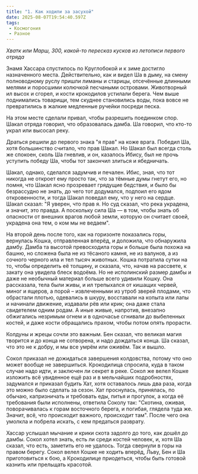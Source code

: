 ```yaml
---
title: "1. Как ходили за засухой"
date: 2025-08-07T19:54:40.597Z
tags:
 - Космогония
 - Разное
---
```


*Хватк или Марш, 300, какой-то пересказ кусков из летописи первого
отряда*

Знамя Хассара спустилось по Круглобокой и к зиме достигло назначенного
места. Действительно, как и видел Ша в дыму, на смену полноводному руслу
пришли лиманы и старицы, отсечённые длинными мелями и поросшими колючкой
песчаными островами. Животворный ил высох и сгорел, и кости крокодилов
устилали берега. Чем выше поднимались товарищи, тем скуднее становились
воды, пока вовсе не превратились в жалкие медленные ручейки посреди
песка.

На этом месте сделали привал, чтобы разрешить поединком спор. Шакал
отряда говорил, что образовалась дамба. Ша говорил, что кто-то украл или
высосал реку.

Драться решили до первого знака "я прав" на коже врага. Победил Ша, хотя
большинство считало, что прав Шакал. Но Шакал был всегда столь же
спокоен, сколь Ша гневлив, и он, казалось Ибису, был не прочь уступить
победу Ша, чтобы тот закончил злиться и ябедничать.

Шакал, однако, сделался задумчив и печален. Ибис, зная, что тот никогда
не откроет ему просто так, что за тёмные думы гнетут его, но помня, что
Шакал ясно прозревает грядущие бедствия, и было бы безрассудно не знать,
до чего тот додумался, подпоил его ядом откровенности, и тогда Шакал
поведал ему, что у него на сердце. Шакал сказал: "Я уверен, что прав я.
Но суд сказал, что река украдена, и значит, это правда. А поскольку сила
Ша — в том, чтобы знать об опасности от внешних врагов любой земли,
которую он считает своей, украдена она тем, о ком мы не ведаем".

На второй день после того, как на горизонте показались горы, вернулась
Кошка, отправленная вперёд, и доложила, что обнаружила дамбу. Дамба та
высотой превосходила горы и больше была похожа на башню, но сложена была
не из тёсаного камня, не из валунов, а из сочного черного ила и тел
тысяч животных. Кошка потратила сутки на то, чтобы определить её
толщину, и сказала, что, начав на рассвете, к закату она увидела блеск
водоёма. Но не исполинский размер дамбы и даже не необычный материал
больше всего удивили Кошку. Она рассказала, тела были живы, и ил
трепыхался от кишащих червей, миног и ящеров, а порой – извлеченными из
утроб зверей плодами, что обрастали плотью, одевались в шкуру,
восставали на копыта или лапы и начинали движение, издавали рёв или
крик; она даже стала свидетелем одним родам. А иные живые, напротив,
внезапно обжигались незримым огнем и в одночасье сгнивали до выбеленных
костей, и даже кости обращались прахом, чтобы потом опять прорасти.

Колдуны и жрецы сочли это важным. Бен сказал, что великая магия творится
и до конца не сотворена, и надо дождаться конца. Ша сказал, что это не к
добру, и мы все умрём или оживём. Так и вышло.

Сокол приказал не дожидаться завершения колдовства, потому что оно может
вообще не завершиться. Крокодилица спросила, куда в таком случае надо
идти, и заключен ли секрет в реке. Сокол же велел Кошке изложить всё
увиденное ещё раз и в мельчайших подробностях, задумался и приказал
будить Хат, хотя оставалось лишь два раза, когда это можно было сделать
за сезон. Хат проснулась, принялась, по обычаю, капризничать и требовать
еды, питья и прогулок, а когда её требования были исполнены, ответила
Соколу так: "Скотина, оживая, поворачивалась к горам восточного берега,
и погибая, глядела туда же. Значит, всё, что происходит важного,
происходит там". После чего она умолкла и побрела искать, с кем
предаться разврату.

Хассар услышал мычание и крики скота задолго до того, как дошёл до
дамбы. Сокол хотел знать, есть ли среди костей человек, и, хотя Ша
сказал, что есть, заметить его не удалось. Тогда свернули в горы на
правом берегу. Сокол велел Кошке не ходить вперёд, Льву, Бен и Ша
приготовиться к бою, а Крокодилице приодеться, чтобы быть готовой
казнить или прельщать красотой.
